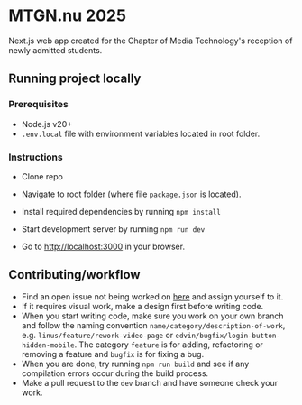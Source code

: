 # MTGN.nu 2025

Next.js web app created for the Chapter of Media Technology's reception of newly admitted students.


## Running project locally

### Prerequisites
- Node.js v20+
- `.env.local` file with environment variables located in root folder.

### Instructions
- Clone repo
- Navigate to root folder (where file `package.json` is located).
- Install required dependencies by running `npm install`
- Start development server by running `npm run dev`

- Go to [http://localhost:3000](http://localhost:3000) in your browser.

## Contributing/workflow
- Find an open issue not being worked on [here](https://github.com/blimpan/MTGN25/issues) and assign yourself to it.
- If it requires visual work, make a design first before writing code.
- When you start writing code, make sure you work on your own branch and follow the naming convention `name/category/description-of-work`, e.g. `linus/feature/rework-video-page` or `edvin/bugfix/login-button-hidden-mobile`. The category `feature` is for adding, refactoring or removing a feature and `bugfix` is for fixing a bug.
- When you are done, try running `npm run build` and see if any compilation errors occur during the build process.
- Make a pull request to the `dev` branch and have someone check your work.